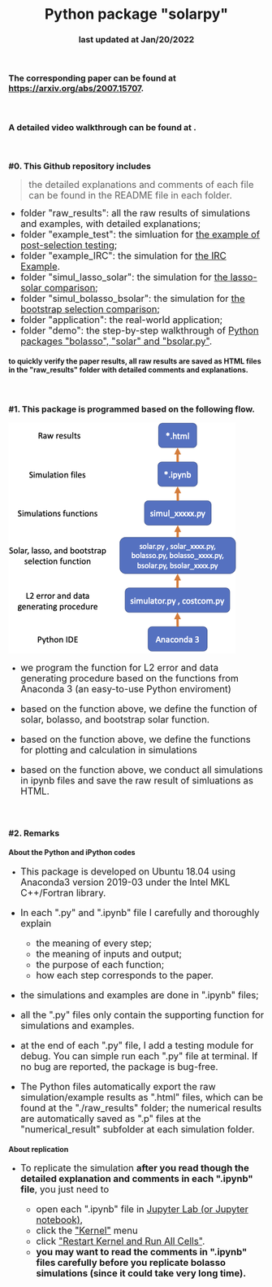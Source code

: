 <center><h1>Python package "solarpy"</h1></center>
<center><h3>last updated at Jan/20/2022</h3></center>

<br>

### The corresponding paper can be found at https://arxiv.org/abs/2007.15707.

<br>

### A detailed video walkthrough can be found at .

<br>

### #0. This Github repository includes
> <font size="4"> the detailed explanations and comments of each file can be found in the README file in each folder.

* folder "raw_results": all the raw results of simulations and examples, with detailed explanations;
* folder "example_test": the simluation for <u>the example of post-selection testing</u>;
* folder "example_IRC": the simulation for <u>the IRC Example</u>.
* folder "simul_lasso_solar": the simulation for <u>the lasso-solar comparison</u>;
* folder "simul_bolasso_bsolar": the simulation for <u>the bootstrap selection comparison</u>;
* folder "application": the real-world application;
* folder "demo": the step-by-step walkthrough of <u>Python packages "bolasso", "solar" and "bsolar.py"</u>. </font>

#### to quickly verify the paper results, all raw results are saved as HTML files in the "raw_results" folder with detailed comments and explanations.

<br>

### #1. This package is programmed based on the following flow.

![Programming logics](flow.png)

* <font size="4.5"> we program the function for L2 error and data generating procedure based on the functions from Anaconda 3 (an easy-to-use Python enviroment)

* based on the function above, we define the function of solar, bolasso, and bootstrap solar function.

* based on the function above, we define the functions for plotting and calculation in simulations

* based on the function above, we conduct all simulations in ipynb files and save the raw result of simluations as HTML.
</font>

<br>

### #2. Remarks

#### About the Python and iPython codes

* <font size="4.5"> This package is developed on Ubuntu 18.04 using Anaconda3 version 2019-03 under the Intel MKL C++/Fortran library.

* In each ".py" and ".ipynb" file I carefully and thoroughly explain
  * the meaning of every step;
  * the meaning of inputs and output;
  * the purpose of each function;
  * how each step corresponds to the paper.

* the simulations and examples are done in ".ipynb" files;

* all the ".py" files only contain the supporting function for simulations and examples.

* at the end of each ".py" file, I add a testing module for debug. You can simple run each ".py" file at terminal. If no bug are reported, the package is bug-free.

* The Python files automatically export the raw simulation/example results as ".html" files, which can be found at the "./raw_results" folder; the numerical results are automatically saved as ".p" files at the "numerical_result" subfolder at each simulation folder.

</font>

#### About replication

* <font size="4.5"> To replicate the simulation **after you read though the detailed explanation and comments in each ".ipynb" file**, you just need to
  * open each ".ipynb" file in <u>Jupyter Lab (or Jupyter notebook)</u>,
  * click the <u>"Kernel"</u> menu
  * click <u>"Restart Kernel and Run All Cells"</u>.
  * **you may want to read the comments in ".ipynb" files carefully before you replicate bolasso simulations (since it could take very long time).**
    
</font>